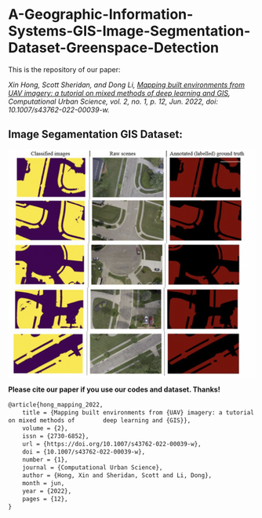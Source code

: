 # A-Geographic-Information-Systems-GIS-Image-Segmentation-Dataset-Greenspace-Detection

This is the repository of our paper:

*Xin Hong, Scott Sheridan, and Dong Li, [Mapping built environments from UAV imagery: a tutorial on mixed methods of deep learning and GIS](https://link.springer.com/article/10.1007/s43762-022-00039-w#citeas), Computational Urban Science, vol. 2, no. 1, p. 12, Jun. 2022, doi: 10.1007/s43762-022-00039-w.*

## Image Segamentation GIS Dataset:

![](/figure/figure.png) 















**Please cite our paper if you use our codes and dataset. Thanks!**

```
@article{hong_mapping_2022,
	title = {Mapping built environments from {UAV} imagery: a tutorial on mixed methods of 		  deep learning and {GIS}},
	volume = {2},
	issn = {2730-6852},
	url = {https://doi.org/10.1007/s43762-022-00039-w},
	doi = {10.1007/s43762-022-00039-w},
	number = {1},
	journal = {Computational Urban Science},
	author = {Hong, Xin and Sheridan, Scott and Li, Dong},
	month = jun,
	year = {2022},
	pages = {12},
}

```

